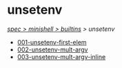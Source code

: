 # unsetenv

*[spec > minishell > builtins](..) > unsetenv*

* [001-unsetenv-first-elem](./001-unsetenv-first-elem)
* [002-unsetenv-mult-argv](./002-unsetenv-mult-argv)
* [003-unsetenv-mult-argv-inline](./003-unsetenv-mult-argv-inline)
